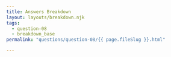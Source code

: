 ```yaml
---
title: Answers Breakdown
layout: layouts/breakdown.njk
tags:
  - question-08
  - breakdown_base
permalink: "questions/question-08/{{ page.fileSlug }}.html"

---
```



